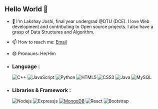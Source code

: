 ## Hello World 👋

- 🔭 I'm Lakshay Joshi,  final year undergrad @DTU (DCE). I love Web development and contributing to Open source projects. I also have a grasp of Data Structures and Algorithm. 
- 📫 How to reach me: [Email](mailto:lakshayjoshi15@gmail.com)
- 😄 Pronouns: He/Him
- ### Language :

    ![C++](https://img.shields.io/badge/-C++-00599C?style=flat-square&logo=c)
    ![JavaScript](https://img.shields.io/badge/-JavaScript-black?style=flat-square&logo=javascript)
    ![Python](https://img.shields.io/badge/-Python-black?style=flat-square&logo=Python)
    ![HTML5](https://img.shields.io/badge/-HTML5-E34F26?style=flat-square&logo=html5&logoColor=white)
    ![CSS3](https://img.shields.io/badge/-CSS3-1572B6?style=flat-square&logo=css3)
    ![Java](https://img.shields.io/badge/-java-E34A86?style=flat-square&logo=Java)
    ![MySQL](https://img.shields.io/badge/-MySQL-black?style=flat-square&logo=mysql)

- ### Libraries & Framework :

    ![Nodejs](https://img.shields.io/badge/-Nodejs-black?style=flat-square&logo=Node.js)
    ![Expressjs](https://img.shields.io/badge/Express.js-000000?style=flat-square&logo=express&logoColor=white)
    <a href="#"><img alt="MongoDB" src ="https://img.shields.io/badge/MongoDB-%234ea94b.svg?logo=mongodb&logoColor=white"></a>
    ![React](https://img.shields.io/badge/-React-black?style=flat-square&logo=react)
    ![Bootstrap](https://img.shields.io/badge/-Bootstrap-563D7C?style=flat-square&logo=bootstrap)

